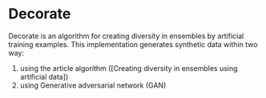 # Decorate
Decorate is an algorithm for creating diversity in ensembles by artificial training examples. 
This implementation generates synthetic data within two way:  
  1. using the article algorithm ([Creating diversity in ensembles using artificial data])
  2. using Generative adversarial network (GAN)
